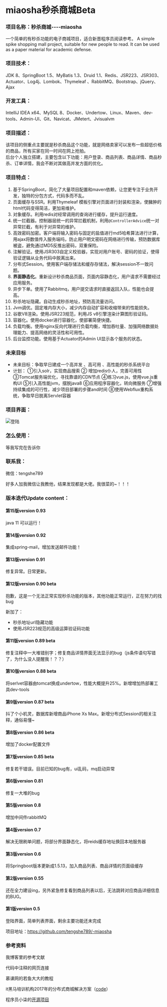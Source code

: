 # miaosha秒杀商城Beta

### 项目名称：秒杀商城----miaosha

一个简单的有秒杀功能的电子商城项目，适合新晋程序员阅读参考。
A simple spike shopping mall project, suitable for new people to read. It can be used as a paper material for academic defense.

### 项目技术：

JDK 8、SpringBoot 1.5、MyBatis 1.3、Druid 1.1、Redis、JSR223、JSR303、Actuator、Log4j、Lombok、Thymeleaf 、RabbitMQ、Bootstrap、jQuery、Ajax

### 开发工具：

IntelliJ IDEA  x64、MySQL 8、Docker、Undertow、Linux、Maven、dev-tools、Admin-UI、Git、Navicat、JMetert、Jvisualvm

### 项目描述：

该项目的侧重点主要就是秒杀商品这个功能，就是网络卖家可以发布一些超低价格的商品，所有买家在同一时间在网上抢拍。<br/>
后台个人独立搭建，主要包含以下功能：用户登录、商品列表、商品详情、商品秒杀、订单详情，我会不断对其做高并发方面的优化。

### 项目特点：

1. 基于SpringBoot，简化了大量项目配置和maven依赖，让您更专注于业务开发，独特的分包方式，代码多而不乱。
2. 页面缓存与SSR。利用Thymeleaf 模板引擎对页面进行封装和渲染，使臃肿的html代码变得简洁，更加易维护。
3. 对象缓存。利用redis对经常调用的查询进行缓存，提升运行速度。
4. 统一拦截器。控制器层统一的异常拦截机制，利用`@ControllerAdvice`统一对异常拦截，有利于对异常的维护。
5. 高效密码加密。客户端将输入密码与固定的盐值进行md5哈希算法进行计算，用ajax将数值传入服务端吗，防止用户明文密码在网络进行传输，预防数据库被盗，避免通过MD5反推出密码，双重保险。
6. 注解验证。使用JSR303自定义校验器，实现对用户账号、密码的验证，使得验证逻辑从业务代码中脱离出来。
7. 分布式Session。使用客户端存储法和缓存存储法，解决session不一致问题。
8. **界面静态化**。重新设计秒杀商品页面，页面内容静态化，用户请求不需要经过应用服务。
9. 异步下单。使用了Rabbitmq，用户提交请求时直接返回入队，性能也会提高。
10. 秒杀地址隐藏。自动生成秒杀地址，预防高流量访问。
11. Jvm调优。固定堆内存大小，减少内存自动扩容和收缩带来的性能损失。
12. 谷歌V8渲染。使用JSR223规范，利用JS v8引擎渲染计算图形验证码。
13. 容器化。使用docker进行容器化，使部署简便快捷。
14. 负载均衡。使用nginx反向代理进行负载均衡，增加吞吐量、加强网络数据处理能力、提高网络的灵活性和可用性。
15. 后台监控功能。使用基于Actuator的Admin UI显示各个服务的状态。

### 未来目标

- 未来目标：争取早日建成一个高并发 、高可用 、高性能的秒杀系统平台
- 计划：
  ①引入solr，实现商品搜索 
  ② 增加redis仆人，完善可用性 
  ③Tomcat服务端优化，寻找靠谱的CDN节点 
  ④练习vue.js，使用vue.js重构UI 
  ⑤引入高性能jvm，摆脱java8 
  ⑥应用程序容器化，转向微服务
  ⑦增强持续集成的可行性，减少项目部署的步骤and时间
  ⑧使用Webflux重构系统，争取早日脱离Servlet容器

### 项目界面：

![登陆](http://resume.tengshe789.tech/static/%E7%99%BB%E9%99%86.jpg)

### 怎么使用：

等我写完在告诉你
### 联系我：

微信：tengshe789

好多人加我微信让我教他，结果发现都是大佬。我很菜的~！！！

### 版本迭代Update content：

#### 第15版version 0.93

java 11 可以运行！

#### 第14版version 0.92

集成spring-mail，增加发送邮件功能！

#### 第13版version 0.91

修复异常。日常更新。

#### 第12版version 0.90 beta

抱歉，这是一个无法正常实现秒杀功能的版本，其他功能正常运行，正在努力的找bug

新加了：

- 秒杀地址url隐藏功能
- 使用JSR223规范的高级运算验证码功能

#### 第11版version 0.89 beta

修复注释中一大堆错别字；修复商品详情界面无法显示的bug（js条件语句写错了，为什么没人提醒我！？？）

#### 第10版version 0.88 beta

将serlvet容器由tomcat换成undertow，性能大概提升25%。新增增加热部署工具dev-tools

#### 第9版version 0.87 beta

抖了个小机灵，数据库新增商品iPhone Xs Max。新增分布式Session的相关注释，通俗易懂~

#### 第8版version 0.86 beta

增加了docker配置文件

#### 第7版version 0.85 beta

修复若干错误。目前已知的bug有，ui乱码，mq启动异常

#### 第6版version 0.81

修复一大堆的bug
#### 第5版version 0.8

增加中间件rabbitMQ
#### 第4版version 0.7
解决无限刷单问题，将部分界面静态化，将reids缓存地址换回本地服务器
#### 第3版version 0.6
将Springboot版本更新成1.5.13，加入商品列表、商品详情的页面级缓存
#### 第2版version 0.55
还在全力建设ing，另外紧急修复看到商品列表以后，无法跳转对应商品详细信息的BUG。
#### 第1版version 0.5
登陆界面，简单列表界面，剩余主要功能还未完成

项目地址：https://github.com/tengshe789/-miaosha

### 参考资料

我博客里的参考文献

代码中注释的网页连接

慕课网的若鱼大大的教程

it黑马培训机构2017年的分布式商城解决方案（[code](http://www.itheima.com/special/hmjavaeezly/index.shtml)）

程序员小柒的[开源项目](https://gitee.com/52itstyle/spring-boot-seckill)

